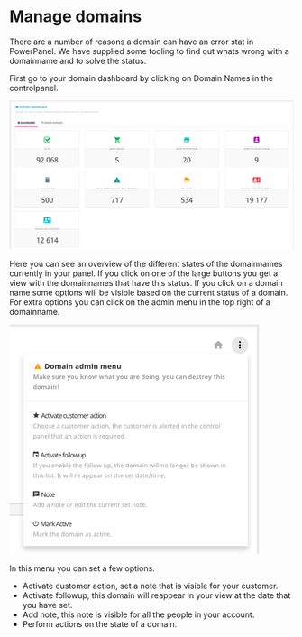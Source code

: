 # Manage domains

There are a number of reasons a domain can have an error stat in PowerPanel. We have supplied some tooling to find out whats wrong with a domainname and to solve the status.

First go to your domain dashboard by clicking on Domain Names in the controlpanel.

![Domain dashboard](/images/domain_dashboard.png)

Here you can see an overview of the different states of the domainnames currently in your panel. If you click on one of the large buttons you get a view with the domainnames that have this status.
If you click on a domain name some options will be visible based on the current status of a domain.
For extra options you can click on the admin menu in the top right of a domainname.

![Domain admin menu](/images/domain_adminmenu.png)

In this menu you can set a few options.
* Activate customer action, set a note that is visible for your customer.
* Activate followup, this domain will reappear in your view at the date that you have set.
* Add note, this note is visible for all the people in your account.
* Perform actions on the state of a domain.
